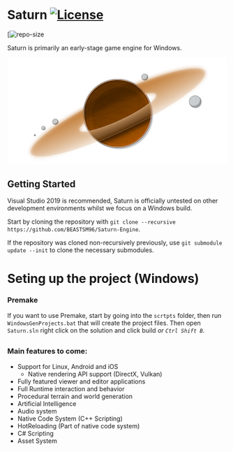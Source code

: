 # Saturn [![License](https://img.shields.io/badge/license-MIT-green.svg)](https://github.com/BEASTSM96/Sparky-Engine/blob/master/LICENSE) 
[![repo-size](https://img.shields.io/github/repo-size/BEASTSM96/Sparky-Engine)


Saturn is primarily an early-stage game engine for Windows.

![SaturnLogo](/Titan/assets/.github/i/sat/SaturnLogov1.png?raw=true "SaturnLogov1")

## Getting Started
Visual Studio 2019 is recommended, Saturn is officially untested on other development environments whilst we focus on a Windows build.

Start by cloning the repository with `git clone --recursive https://github.com/BEASTSM96/Saturn-Engine`.

If the repository was cloned non-recursively previously, use `git submodule update --init` to clone the necessary submodules.

# Seting up the project (Windows)

### Premake

If you want to use Premake, start by going into the `scrtpts` folder, then run `WindowsGenProjects.bat` that will create the project files.
Then open `Saturn.sln` right click on the solution and click build *or `Ctrl Shift B`.*

## 

### Main features to come:
- Support for Linux, Android and iOS
    - Native rendering API support (DirectX, Vulkan)
- Fully featured viewer and editor applications
- Full Runtime interaction and behavior
- Procedural terrain and world generation
- Artificial Intelligence
- Audio system
- Native Code System (C++ Scripting)
- HotReloading (Part of native code system)
- C# Scripting
- Asset System